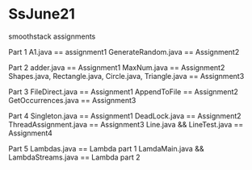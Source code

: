 # SsJune21
smoothstack assignments

Part 1
A1.java == assignment1
GenerateRandom.java == Assignment2


Part 2
adder.java == Assignment1
MaxNum.java == Assignment2
Shapes.java, Rectangle.java, Circle.java, Triangle.java == Assignment3


Part 3
FileDirect.java == Assignment1
AppendToFile == Assignment2
GetOccurrences.java == Assignment3

Part 4
Singleton.java == Assignment1
DeadLock.java == Assignment2
ThreadAssignment.java == Assignment3
Line.java && LineTest.java == Assignment4

Part 5
Lambdas.java == Lambda part 1
LamdaMain.java && LambdaStreams.java == Lambda part 2


